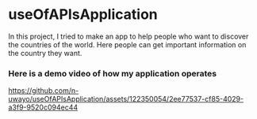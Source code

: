 # useOfAPIsApplication
In this project, I tried to make an app to help people who want to discover   the countries of the  world.
Here people can get important information on the country they want.

### Here is a demo video of how my application operates


https://github.com/n-uwayo/useOfAPIsApplication/assets/122350054/2ee77537-cf85-4029-a3f9-9520c094ec44
